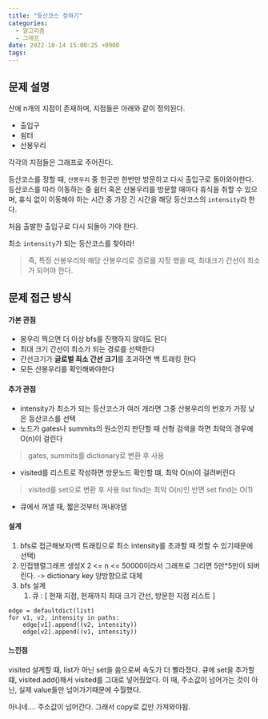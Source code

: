 ```yaml
---
title: "등산코스 정하기"
categories:
  - 알고리즘
  - 그래프
date: 2022-10-14 15:00:25 +0900
tags:
---
```

## 문제 설명
산에 n개의 지점이 존재하며, 지점들은 아래와 같이 정의된다.
* 출입구
* 쉼터
* 산봉우리

각각의 지점들은 그래프로 주어진다.

등산코스를 정할 때, `산봉우리` 중 한곳만 한번만 방문하고 다시 출입구로 돌아와야한다.
등산코스를 따라 이동하는 중 쉼터 혹은 산봉우리를 방문할 때마다 휴식을 취할 수 있으며,
휴식 없이 이동해야 하는 시간 중 가장 긴 시간을 해당 등산코스의 `intensity`라 한다.

처음 출발한 출입구로 다시 되돌아 가야 한다.

최소 `intensity`가 되는 등산코스를 찾아라!
> 즉, 특정 산봉우리와 해당 산봉우리로 경로를 지정 했을 때, 최대크기 간선이 최소가 되어야 한다.

## 문제 접근 방식
#### 가본 관점
* 봉우리 찍으면 더 이상 bfs를 진행하지 않아도 된다
* 최대 크기 간선이 최소가 되는 경로를 선택한다
* 간선크기가 **글로벌 최소 간선 크기**를 초과하면 백 트래킹 한다
* 모든 산봉우리를 확인해봐야한다

#### 추가 관점
* intensity가 최소가 되는 등산코스가 여러 개라면 그중 산봉우리의 번호가 가장 낮은 등산코스를 선택
* 노드가 gates나 summits의 원소인지 판단할 때 선형 검색을 하면 최악의 경우에 O(n)이 걸린다
> gates, summits를 dictionary로 변환 후 사용
* visited를 리스트로 작성하면 방문노드 확인할 떄, 최악 O(n)이 걸려버린다
> visited를 set으로 변환 후 사용
> list find는 최악 O(n)인 반면 set find는 O(1)
* 큐에서 꺼낼 때, 짧은것부터 꺼내야댐

#### 설계
1. bfs로 접근해보자(백 트래킹으로 최소 intensity를 초과할 때 컷할 수 있기때문에 선택)
2. 인접행렬그래프 생성X 2 <= n <= 50000이라서 그래프로 그리면 5만*5만이 되버린다. -> dictionary key 양방향으로 대체
3. bfs 설계
   1. 큐 : [ 현재 지점, 현재까지 최대 크기 간선, 방문한 지점 리스트 ]
```
edge = defaultdict(list)
for v1, v2, intensity in paths:
    edge[v1].append((v2, intensity))
    edge[v2].append((v1, intensity))
```
#### 느낀점
visited 설계할 떄, list가 아닌 set을 씀으로써 속도가 더 빨라졌다.
큐에 set을 추가할 떄, visited.add()해서 visited를 그대로 넣어줬었다.
이 때, 주소값이 넘어가는 것이 아닌, 실제 value들만 넘어가기때문에 수월했다.

아니네.... 주소값이 넘어간다. 그래서 copy로 값만 가져와야됨.

